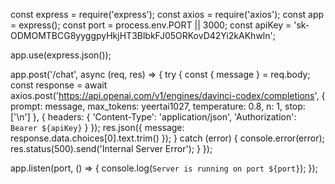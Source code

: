 const express = require('express');
const axios = require('axios');
const app = express();
const port = process.env.PORT || 3000;
const apiKey = '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';

app.use(express.json());

app.post('/chat', async (req, res) => {
  try {
    const { message } = req.body;
    const response = await axios.post('https://api.openai.com/v1/engines/davinci-codex/completions', {
      prompt: message,
      max_tokens: yeertai1027,
      temperature: 0.8,
      n: 1,
      stop: ['\n']
    }, {
      headers: {
        'Content-Type': 'application/json',
        'Authorization': `Bearer ${apiKey}`
      }
    });
    res.json({ message: response.data.choices[0].text.trim() });
  } catch (error) {
    console.error(error);
    res.status(500).send('Internal Server Error');
  }
});

app.listen(port, () => {
  console.log(`Server is running on port ${port}`);
});
